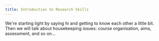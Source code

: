 ```yaml
---
title: Introduction to Research Skills
---
```


We're starting light by saying hi and getting to know each other a little bit. Then we will talk about housekeeping issues: course organisation, aims, assessment, and so on...